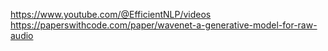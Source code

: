https://www.youtube.com/@EfficientNLP/videos
https://paperswithcode.com/paper/wavenet-a-generative-model-for-raw-audio